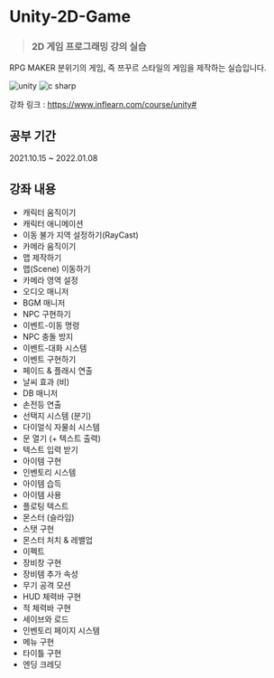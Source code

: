 # Unity-2D-Game

> ### 2D 게임 프로그래밍 강의 실습

RPG MAKER 분위기의 게임, 즉 쯔꾸르 스타일의 게임을 제작하는 실습입니다.

<img alt="unity" src ="https://img.shields.io/badge/unity-fafafa.svg?&style=for-the-badge&logo=unity&logoColor=black"/> <img alt="c sharp" src ="https://img.shields.io/badge/csharp-239120.svg?&style=for-the-badge&logo=csharp&logoColor=white"/>


강좌 링크 : https://www.inflearn.com/course/unity#

## 공부 기간

2021.10.15 ~ 2022.01.08

## 강좌 내용
* 캐릭터 움직이기
* 캐릭터 애니메이션
* 이동 불가 지역 설정하기(RayCast)
* 카메라 움직이기
* 맵 제작하기
* 맵(Scene) 이동하기
* 카메라 영역 설정
* 오디오 매니저
* BGM 매니저
* NPC 구현하기
* 이벤트-이동 명령
* NPC 충돌 방지
* 이벤트-대화 시스템
* 이벤트 구현하기
* 페이드 & 플래시 연출
* 날씨 효과 (비)
* DB 매니저
* 손전등 연출
* 선택지 시스템 (분기)
* 다이얼식 자물쇠 시스템
* 문 열기 (+ 텍스트 출력)
* 텍스트 입력 받기
* 아이템 구현
* 인벤토리 시스템
* 아이템 습득
* 아이템 사용
* 플로팅 텍스트
* 몬스터 (슬라임)
* 스탯 구현
* 몬스터 처치 & 레밸업
* 이펙트
* 장비창 구현
* 장비템 추가 속성
* 무기 공격 모션
* HUD 체력바 구현
* 적 체력바 구현
* 세이브와 로드
* 인벤토리 페이지 시스템
* 메뉴 구현
* 타이틀 구현
* 엔딩 크레딧
